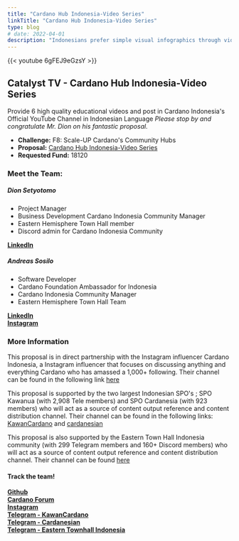 ```yaml
---
title: "Cardano Hub Indonesia-Video Series"
linkTitle: "Cardano Hub Indonesia-Video Series"
type: blog
# date: 2022-04-01
description: "Indonesians prefer simple visual infographics through videos to learn about Cardano in local language - Bahasa Indonesia"
---
```


{{<  youtube 6gFEJ9eGzsY >}}
## Catalyst TV - Cardano Hub Indonesia-Video Series

Provide 6 high quality educational videos and post in Cardano Indonesia's Official YouTube Channel in Indonesian Language
*Please stop by and congratulate Mr. Dion on his fantastic proposal.*

- **Challenge:** F8: Scale-UP Cardano's Community Hubs
- **Proposal:** [Cardano Hub Indonesia-Video Series](https://cardano.ideascale.com/c/idea/401709)  
- **Requested Fund:** 18120

### Meet the Team:

##### **Dion Setyotomo**

- Project Manager
- Business Development Cardano Indonesia Community Manager
- Eastern Hemisphere Town Hall member
- Discord admin for Cardano Indonesia Community

[**LinkedIn**](https://www.youtube.com/redirect?event=video_description&redir_token=QUFFLUhqa2xNVlJVTjBDQWgxenhvcHhRQU1tdUxJZGpsZ3xBQ3Jtc0tudVBqaV82aHotRFM1T0lBT09lVV9NS2pGUFlTMWJ4VXJCX0VJX0ttTjZIV2luZXNQcG1kaXg4Z2tRbXN6dnQxMEI5Q3FYM2FZNjdFaDh1VHpZOC13OVgtQ0pWWk5fX3FuN01JMmVLNnFhZHBvbmdDWQ&q=https%3A%2F%2Fwww.linkedin.com%2Fin%2Fdion-p-setyotomo-4ab6508)


##### **Andreas Sosilo**  
- Software Developer
- Cardano Foundation Ambassador for Indonesia
- Cardano Indonesia Community Manager
- Eastern Hemisphere Town Hall Team

[**LinkedIn**](https://www.youtube.com/redirect?event=video_description&redir_token=QUFFLUhqa2ZHc2Q0YVZhZERKTVBqTjAtVEMwTm5zWlp3Z3xBQ3Jtc0ttSWhOeU1lR0FBYlFGRGFxQXRTajRLMktfSkZ0QTY2MjZWZldzRmZBbEZwMDBsZ1VmRkNJdGRHdGxpSUdlMFBuNmp1WnU4NmJQSG0xV3FuUU43YVl4eV95LVd2RThEMG5iY2VGb0ZUdkJySlR0X2ZMQQ&q=https%3A%2F%2Fwww.linkedin.com%2Fin%2Fandreassosilo%2F)  
[**Instagram**](https://www.youtube.com/redirect?event=video_description&redir_token=QUFFLUhqa01NSmdwZFFTekZGbjZsSWluWV9oR25JWVlsUXxBQ3Jtc0ttdDhCX29MYjk5RkRmOU5ZUWgxWnMxb1NCX1R1cHRkLUpDQ2hwLWxfbTJsUG9Icjg0WUYyV1ZreWF4ekdGcXVvQ1E4ck5wWC1TNDhJVmpHZW8taG5FTjdHU0FUU2IwN2hIeHNsajNRb0RVZ3BCSVdmRQ&q=https%3A%2F%2Fwww.instagram.com%2Fcardanoindonesia)


### More Information

This proposal is in direct partnership with the Instagram influencer Cardano Indonesia, a Instagram influencer that focuses on discussing anything and everything Cardano who has amassed a 1,000+ following. Their channel can be found in the following link [here](https://www.instagram.com/cardanoindonesia)

This proposal is supported by the two largest Indonesian SPO's ; SPO Kawanua (with 2,908 Tele members) and SPO Cardanesia (with 923 members) who will act as a source of content output reference and content distribution channel. Their channel can be found in the following links: [KawanCardano](https://t.me/KawanCardano) and [cardanesian](https://t.me/cardanesian)

This proposal is also supported by the Eastern Town Hall Indonesia community (with 299 Telegram members and 160+ Discord members) who will act as a source of content output reference and content distribution channel. Their channel can be found [here](https://t.me/EHTIndonesia)

#### Track the team!  
[**Github**](https://github.com/cardano-indonesia)  
[**Cardano Forum**](https://forum.cardano.org/t/silabus-workshop-cardano-hub-jakarta-2021-2023/79730)  
[**Instagram**](https://www.youtube.com/redirect?event=video_description&redir_token=QUFFLUhqbEJINjFRc3B1ZElPOGtTenlIWVI3UE8yR2hxZ3xBQ3Jtc0trM1pESUg4MTBRQzlwdE8wRzB6bE55aEtnTDB5Tjh0bGZKbnJCellZc0FIZG5KZ3dEVDJ3QjJ1dFJUMjZLbGI3WXVabjQ1OHlqV2pyaHQzN0pQZXJOVHBuY1R1LTRxTHVkWVZ5YVl5N0tfckI0Mmk1aw&q=https%3A%2F%2Fwww.instagram.com%2Fcardanoindonesia%2F)  
[**Telegram - KawanCardano**](https://t.me/KawanCardano)  
[**Telegram - Cardanesian**](https://t.me/cardanesian)  
[**Telegram - Eastern Townhall Indonesia**](https://t.me/EHTIndonesia)